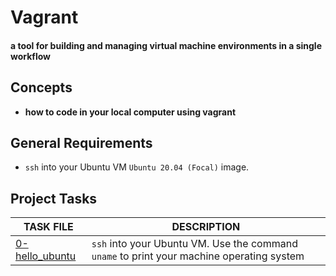 # Vagrant

#### a tool for building and managing virtual machine environments in a single workflow

## Concepts

- __how to code in your local computer using vagrant__

## General Requirements

- `ssh` into your Ubuntu VM `Ubuntu 20.04 (Focal)` image.

## Project Tasks

| TASK FILE                      | DESCRIPTION      | 
|  -----------                   |  -----------     |
|[0-hello_ubuntu](https://github.com/lebogangolifant/zero_day/blob/master/0x00-vagrant/0-hello_ubuntu)|`ssh` into your Ubuntu VM. Use the command `uname` to print your machine operating system|
